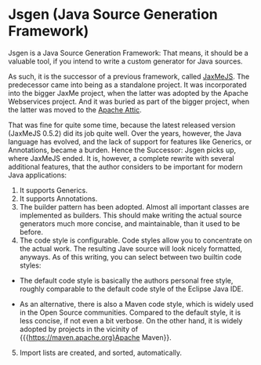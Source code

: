 # Jsgen (Java Source Generation Framework)

Jsgen is a Java Source Generation Framework: That means, it should be a valuable tool, if you intend to write a custom generator for Java
sources.

As such, it is the successor of a previous framework, called [JaxMeJS](http://jaxme.sourceforge.net/JaxMeJS/docs/index.html).
The predecessor came into being as a standalone project. It was incorporated into the bigger JaxMe project, when the latter
was adopted by the Apache Webservices project. And it was buried as part of the bigger project, when the latter was moved to the
[Apache Attic](http://svn.apache.org/repos/asf/webservices/archive/jaxme/).

That was fine for quite some time, because the latest released version (JaxMeJS 0.5.2) did its job quite well.
Over the years, however, the Java language has evolved, and the lack of support for features like Generics, or
Annotations, became a burden. Hence the Successor: Jsgen picks up, where JaxMeJS ended. It is, however, a complete
rewrite with several additional features, that the author considers to be important for modern Java applications:

1. It supports Generics.
2. It supports Annotations.
3. The builder pattern has been adopted. Almost all important classes are implemented as builders. This should make
writing the actual source generators much more concise, and maintainable, than it used to be before.
4. The code style is configurable. Code styles allow you to concentrate on the actual work. The resulting Jave source will
   look nicely formatted, anyways. As of this writing, you can select between two builtin code styles:

  - The default code style is basically the authors personal free style, roughly comparable to the default
    code style of the Eclipse Java IDE. 

  - As an alternative, there is also a Maven code style, which is widely used in the Open Source communities.
    Compared to the default style, it is less concise, if not even a bit verbose. On the other hand, it is
    widely adopted by projects in the vicinity of {{{https://maven.apache.org}Apache Maven}}.
5. Import lists are created, and sorted, automatically.
